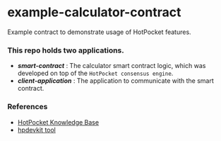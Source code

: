 # example-calculator-contract
Example contract to demonstrate usage of HotPocket features.

### This repo holds two applications.
- ___smart-contract___ : The calculator smart contract logic, which was developed on top of the `HotPocket consensus engine`.
- ___client-application___ : The application to communicate with the smart contract.

### References
- [HotPocket Knowledge Base](https://github.com/HotPocketDev/evernode-sdk/blob/main/hotpocket/concepts.md)
- [hpdevkit tool](https://www.npmjs.com/package/hpdevkit)
